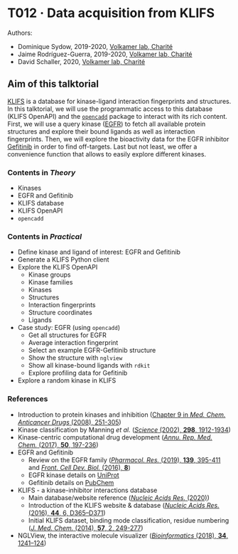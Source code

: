 # T012 · Data acquisition from KLIFS

Authors:

- Dominique Sydow, 2019-2020, [Volkamer lab, Charité](https://volkamerlab.org/)
- Jaime Rodríguez-Guerra, 2019-2020, [Volkamer lab, Charité](https://volkamerlab.org/)
- David Schaller, 2020, [Volkamer lab, Charité](https://volkamerlab.org/)


## Aim of this talktorial

[KLIFS](https://klifs.net/) is a database for kinase-ligand interaction fingerprints and structures. In this talktorial, we will use the programmatic access to this database (KLIFS OpenAPI) and the [`opencadd`](https://github.com/volkamerlab/opencadd) package to interact with its rich content. 
First, we will use a query kinase ([EGFR](https://www.uniprot.org/uniprot/P00533)) to fetch all available protein structures and explore their bound ligands as well as interaction fingerprints. Then, we will explore the bioactivity data for the EGFR inhibitor [Gefitinib](https://pubchem.ncbi.nlm.nih.gov/compound/Gefitinib) in order to find off-targets. Last but not least, we offer a convenience function that allows to easily explore different kinases.


### Contents in *Theory*

- Kinases
- EGFR and Gefitinib
- KLIFS database
- KLIFS OpenAPI
- `opencadd`


### Contents in *Practical*

- Define kinase and ligand of interest: EGFR and Gefitinib
- Generate a KLIFS Python client
- Explore the KLIFS OpenAPI
  - Kinase groups
  - Kinase families
  - Kinases
  - Structures
  - Interaction fingerprints
  - Structure coordinates
  - Ligands
- Case study: EGFR (using `opencadd`)
  - Get all structures for EGFR
  - Average interaction fingerprint
  - Select an example EGFR-Gefitinib structure
  - Show the structure with `nglview`
  - Show all kinase-bound ligands with `rdkit`
  - Explore profiling data for Gefitinib
- Explore a random kinase in KLIFS


### References

* Introduction to protein kinases and inhibition ([Chapter 9 in _Med. Chem. Anticancer Drugs_ (2008), 251-305](https://www.sciencedirect.com/science/article/pii/B9780444528247000093))
* Kinase classification by Manning _et al._ ([_Science_ (2002), __298__, 1912-1934](https://science.sciencemag.org/content/298/5600/1912))
* Kinase-centric computational drug development ([_Annu. Rep. Med. Chem._ (2017), __50__, 197-236](https://www.sciencedirect.com/science/article/pii/S0065774317300040?via%3Dihub))
* EGFR and Gefitinib 
  * Review on the EGFR family ([_Pharmacol. Res._ (2019), __139__, 395-411](https://www.sciencedirect.com/science/article/abs/pii/S104366181831747X?via%3Dihub) and [_Front. Cell Dev. Biol._ (2016), __8__](https://www.frontiersin.org/articles/10.3389/fcell.2016.00088/full))
  * EGFR kinase details on [UniProt](https://www.uniprot.org/uniprot/P00533)
  * Gefitinib details on [PubChem](https://pubchem.ncbi.nlm.nih.gov/compound/Gefitinib)
* KLIFS - a kinase-inhibitor interactions database
   * Main database/website reference ([_Nucleic Acids Res._ (2020)](https://academic.oup.com/nar/advance-article/doi/10.1093/nar/gkaa895/5934416))
   * Introduction of the KLIFS website & database ([_Nucleic Acids Res._ (2016), __44__, 6, D365–D371](https://doi.org/10.1093/nar/gkv1082))
   * Initial KLIFS dataset, binding mode classification, residue numbering ([_J. Med. Chem._ (2014), __57__, 2, 249-277](https://pubs.acs.org/doi/abs/10.1021/jm400378w))
* NGLView, the interactive molecule visualizer ([_Bioinformatics_ (2018), __34__, 1241–124](https://doi.org/10.1093/bioinformatics/btx789))
